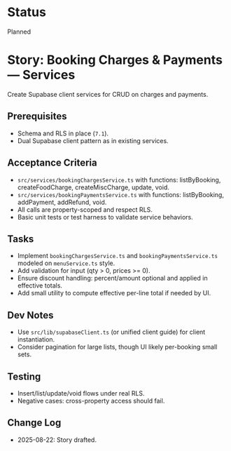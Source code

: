 # Status
Planned

# Story: Booking Charges & Payments — Services
Create Supabase client services for CRUD on charges and payments.

## Prerequisites
- Schema and RLS in place (`7.1`).
- Dual Supabase client pattern as in existing services.

## Acceptance Criteria
- `src/services/bookingChargesService.ts` with functions: listByBooking, createFoodCharge, createMiscCharge, update, void.
- `src/services/bookingPaymentsService.ts` with functions: listByBooking, addPayment, addRefund, void.
- All calls are property-scoped and respect RLS.
- Basic unit tests or test harness to validate service behaviors.

## Tasks
- Implement `bookingChargesService.ts` and `bookingPaymentsService.ts` modeled on `menuService.ts` style.
- Add validation for input (qty > 0, prices >= 0).
- Ensure discount handling: percent/amount optional and applied in effective totals.
- Add small utility to compute effective per-line total if needed by UI.

## Dev Notes
- Use `src/lib/supabaseClient.ts` (or unified client guide) for client instantiation.
- Consider pagination for large lists, though UI likely per-booking small sets.

## Testing
- Insert/list/update/void flows under real RLS.
- Negative cases: cross-property access should fail.

## Change Log
- 2025-08-22: Story drafted.
